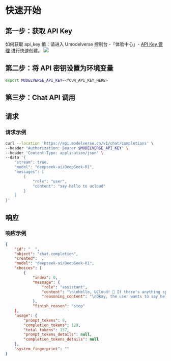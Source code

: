 # 快速开始

## 第一步：获取 API Key

如何获取 api_key 值：请进入 Umodelverse 控制台 -「体验中心」- [API Key 管理](https://console.ucloud.cn/modelverse/experience/api-keys) 进行快速创建。
![](https://www-s.ucloud.cn/2025/03/a427b4a6c0ff2d4dc2f2ee3cdad95098_1743154241648.png)
## 第二步：将 API 密钥设置为环境变量

<!-- 以下是 API 密钥在本地设置为环境变量 MODELVERSE_API_KEY 的方法。 -->

```bash
export MODELVERSE_API_KEY=<YOUR_API_KEY_HERE>
```

## 第三步：Chat API 调用

## 请求

### 请求示例

```bash
curl --location 'https://api.modelverse.cn/v1/chat/completions' \
--header "Authorization: Bearer $MODELVERSE_API_KEY" \
--header 'Content-Type: application/json' \
--data '{
    "stream": true,
    "model": "deepseek-ai/DeepSeek-R1",
    "messages": [
        {
            "role": "user",
            "content": "say hello to ucloud"
        }
    ]
}'
```

## 响应

### 响应示例

```json
{
    "id": "  ",
    "object": "chat.completion",
    "created":  ,
    "model": "deepseek-ai/DeepSeek-R1",
    "choices": [
        {
            "index": 0,
            "message": {
                "role": "assistant",
                "content": "\n\nHello, UCloud! 👋 If there's anything specific you'd like to know or discuss about UCloud's services (like cloud computing, storage, AI solutions, etc.), feel free to ask! 😊",
                "reasoning_content": "\nOkay, the user wants to say hello to UCloud. Let me start by greeting UCloud directly.\n\nHmm, should I mention what UCloud is? Maybe a brief intro would help, like it's a cloud service provider.\n\nThen, I can ask if there's anything specific the user needs help with regarding UCloud services.\n\nKeeping it friendly and open-ended makes sense for a helpful response.\n"
            },
            "finish_reason": "stop"
    ],
    "usage": {
        "prompt_tokens": 8,
        "completion_tokens": 129,
        "total_tokens": 137,
        "prompt_tokens_details": null,
        "completion_tokens_details": null
    },
    "system_fingerprint": ""
}
```
